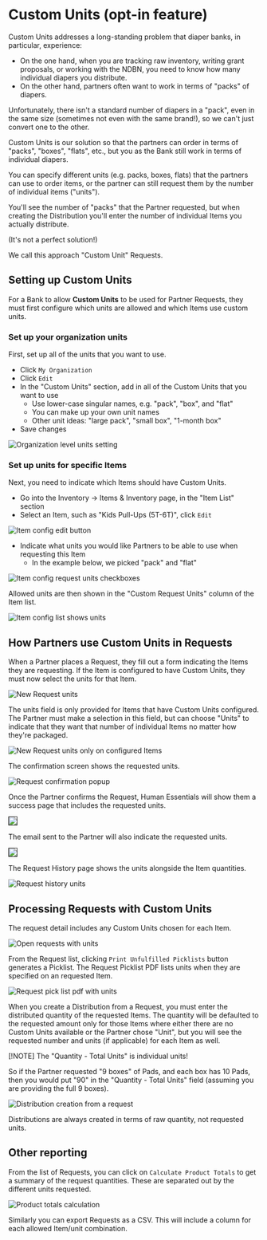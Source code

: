 # Custom Units (opt-in feature)

Custom Units addresses a long-standing problem that diaper banks, in particular, experience:

- On the one hand, when you are tracking raw inventory, writing grant proposals, or working with the NDBN, you need to know how many individual diapers you distribute.
- On the other hand, partners often want to work in terms of "packs" of diapers.

Unfortunately,  there isn't a standard number of diapers in a "pack", even in the same size (sometimes not even with the same brand!), so we can't just convert one to the other.

Custom Units is our solution so that the partners can order in terms of "packs", "boxes", "flats", etc., but you as the Bank still work in terms of individual diapers.

You can specify different units (e.g. packs, boxes, flats) that the partners can use to order items, or the partner can still request them by the number of individual items ("units").

You'll see the number of "packs" that the Partner requested, but when creating the Distribution you'll enter the number of individual Items you actually distribute.

(It's not a perfect solution!)

We call this approach "Custom Unit" Requests.

## Setting up Custom Units

For a Bank to allow **Custom Units** to be used for Partner Requests, they must first configure which units are allowed and which Items use custom units.

### Set up your organization units

First, set up all of the units that you want to use.

- Click `My Organization`
- Click `Edit`
- In the "Custom Units" section, add in all of the Custom Units that you want to use
  - Use lower-case singular names, e.g. "pack", "box", and "flat"
  - You can make up your own unit names
  - Other unit ideas: "large pack", "small box", "1-month box"
- Save changes

![Organization level units setting](images/special_custom_units/Organization_level_units_setting.png)

### Set up units for specific Items

Next, you need to indicate which Items should have Custom Units.

- Go into the Inventory → Items & Inventory page, in the "Item List" section
- Select an Item, such as "Kids Pull-Ups (5T-6T)", click `Edit`

![Item config edit button](images/special_custom_units/Item_config_edit_button.png)

- Indicate what units you would like Partners to be able to use when requesting this Item
  - In the example below, we picked "pack" and "flat"

![Item config request units checkboxes](images/special_custom_units/Item_config_request_units_checkboxes.png)

Allowed units are then shown in the "Custom Request Units" column of the Item list.

![Item config list shows units](images/special_custom_units/Item_config_list_shows_units.png)

## How Partners use Custom Units in Requests

When a Partner places a Request, they fill out a form indicating the Items they are requesting. If the Item is configured to have Custom Units, they must now select the units for that Item.

![New Request units](images/special_custom_units/New_Request_units.png)

The units field is only provided for Items that have Custom Units configured. The Partner must make a selection in this field, but can choose "Units" to indicate that they want that number of individual Items no matter how they're packaged.  

![New Request units only on configured Items](images/special_custom_units/New_Request_units_only_on_configured_items.png)

The confirmation screen shows the requested units.

![Request confirmation popup](images/special_custom_units/Request_confirmation_popup.png)

Once the Partner confirms the Request, Human Essentials will show them a success page that includes the requested units.

<img src="images/special_custom_units/Success_page.png" border=1 />

The email sent to the Partner will also indicate the requested units.

<img src="images/special_custom_units/Email_with_units.png" border=1>

The Request History page shows the units alongside the Item quantities.

![Request history units](images/special_custom_units/Request_history_units.png)

## Processing Requests with Custom Units

The request detail includes any Custom Units chosen for each Item.  

![Open requests with units](images/special_custom_units/Open_requests_with_units.png)

From the Request list, clicking `Print Unfulfilled Picklists` button generates a Picklist. The Request Picklist PDF lists units when they are specified on an requested Item.

![Request pick list pdf with units](images/special_custom_units/Request_pick_list_pdf_with_units.png)

When you create a Distribution from a Request, you must enter the distributed quantity of the requested Items. The quantity will be defaulted to the requested amount only for those Items where either there are no Custom Units available or the Partner chose "Unit", but you will see the requested number and units (if applicable) for each Item as well.  

[!NOTE] The "Quantity - Total Units" is individual units! 

So if the Partner requested "9 boxes" of Pads, and each box has 10 Pads, then you would put "90" in the "Quantity - Total Units" field (assuming you are providing the full 9 boxes).

![Distribution creation from a request](images/special_custom_units/Distribution_creation_from_a_request.png)

Distributions are always created in terms of raw quantity, not requested units.

## Other reporting

From the list of Requests, you can click on `Calculate Product Totals` to get a summary of the request quantities. These are separated out by the different units requested.

![Product totals calculation](images/special_custom_units/Product_totals_calculation.png)

Similarly you can export Requests as a CSV.  This will include a column for each allowed Item/unit combination.

